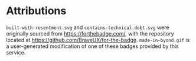 # Attributions

`built-with-resentment.svg` and `contains-technical-debt.svg` were originally sourced from https://forthebadge.com/, with the repository located at https://github.com/BraveUX/for-the-badge. `made-in-byond.gif` is a user-generated modification of one of these badges provided by this service.
